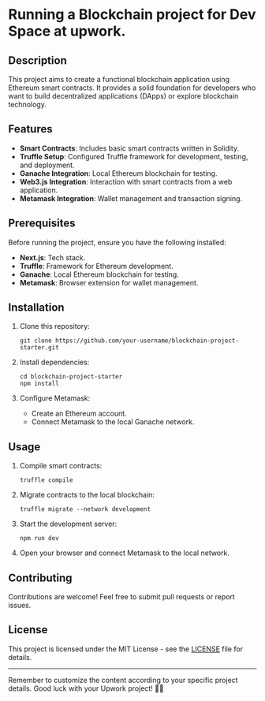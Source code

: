 
# Running a Blockchain project for Dev Space at upwork.

## Description
This project aims to create a functional blockchain application using Ethereum smart contracts. It provides a solid foundation for developers who want to build decentralized applications (DApps) or explore blockchain technology.

## Features
- **Smart Contracts**: Includes basic smart contracts written in Solidity.
- **Truffle Setup**: Configured Truffle framework for development, testing, and deployment.
- **Ganache Integration**: Local Ethereum blockchain for testing.
- **Web3.js Integration**: Interaction with smart contracts from a web application.
- **Metamask Integration**: Wallet management and transaction signing.

## Prerequisites
Before running the project, ensure you have the following installed:
- **Next.js**: Tech stack.
- **Truffle**: Framework for Ethereum development.
- **Ganache**: Local Ethereum blockchain for testing.
- **Metamask**: Browser extension for wallet management.

## Installation
1. Clone this repository:
   ```
   git clone https://github.com/your-username/blockchain-project-starter.git
   ```

2. Install dependencies:
   ```
   cd blockchain-project-starter
   npm install
   ```

3. Configure Metamask:
   - Create an Ethereum account.
   - Connect Metamask to the local Ganache network.

## Usage
1. Compile smart contracts:
   ```
   truffle compile
   ```

2. Migrate contracts to the local blockchain:
   ```
   truffle migrate --network development
   ```

3. Start the development server:
   ```
   npm run dev
   ```

4. Open your browser and connect Metamask to the local network.

## Contributing
Contributions are welcome! Feel free to submit pull requests or report issues.

## License
This project is licensed under the MIT License - see the [LICENSE](LICENSE) file for details.

---

Remember to customize the content according to your specific project details. Good luck with your Upwork project! 🚀🔗
